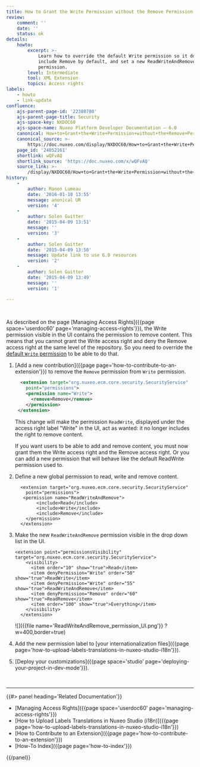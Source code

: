 ```yaml
---
title: How to Grant the Write Permission without the Remove Permission
review:
    comment: ''
    date: ''
    status: ok
details:
    howto:
        excerpt: >-
            Learn how to override the default Write permission so it does not
            include Remove by default, and set a new ReadWriteAndRemove
            permission.
        level: Intermediate
        tool: XML Extension
        topics: Access rights
labels:
    - howto
    - link-update
confluence:
    ajs-parent-page-id: '22380780'
    ajs-parent-page-title: Security
    ajs-space-key: NXDOC60
    ajs-space-name: Nuxeo Platform Developer Documentation — 6.0
    canonical: How+to+Grant+the+Write+Permission+without+the+Remove+Permission
    canonical_source: >-
        https://doc.nuxeo.com/display/NXDOC60/How+to+Grant+the+Write+Permission+without+the+Remove+Permission
    page_id: '24052161'
    shortlink: wQFvAQ
    shortlink_source: 'https://doc.nuxeo.com/x/wQFvAQ'
    source_link: >-
        /display/NXDOC60/How+to+Grant+the+Write+Permission+without+the+Remove+Permission
history:
    - 
        author: Manon Lumeau
        date: '2016-01-18 13:55'
        message: anonical UR
        version: '4'
    - 
        author: Solen Guitter
        date: '2015-04-09 13:51'
        message: ''
        version: '3'
    - 
        author: Solen Guitter
        date: '2015-04-09 13:50'
        message: Update link to use 6.0 resources
        version: '2'
    - 
        author: Solen Guitter
        date: '2015-04-09 13:49'
        message: ''
        version: '1'

---
```

&nbsp;

As described on the page [Managing Access Rights]({{page space='userdoc60' page='managing-access-rights'}}), the Write permission visible in the UI contains the permission to remove content. This means that you cannot grant the Write access right and deny the Remove access right at the same level of the repository. So you need to override the [default&nbsp;`Write` permission](http://explorer.nuxeo.com/nuxeo/site/distribution/Nuxeo%20Platform-6.0/viewContribution/org.nuxeo.ecm.core.security.defaultPermissions--permissions) to be able to do that.

1.  [Add a new contribution]({{page page='how-to-contribute-to-an-extension'}}) to remove the `Remove` permission from `Write` permission.

    ```xml
      <extension target="org.nuxeo.ecm.core.security.SecurityService"
        point="permissions">
        <permission name="Write">
          <remove>Remove</remove>
        </permission>
     </extension>
    ```

    This change will make the permission `ReadWrite`, displayed under the access right label "Write" in the UI, act as wanted: it no longer includes the right to remove content.

    If you want users to be able to add and remove content, you must now grant them the Write access right and the Remove access right. Or you can add a new permission that will behave like the default ReadWrite permission used to.

2.  Define a new global permission to read, write and remove content.

    ```
      <extension target="org.nuxeo.ecm.core.security.SecurityService"
        point="permissions"> 
       <permission name="ReadWriteAndRemove">
            <include>Read</include>
            <include>Write</include>
            <include>Remove</include>
        </permission>
      </extension>
    ```

3.  Make the new `ReadWriteAndRemove` permission visible in the drop down list in the UI.

    ```
    <extension point="permissionsVisibility" target="org.nuxeo.ecm.core.security.SecurityService">
        <visibility>
          <item order="10" show="true">Read</item>
          <item denyPermission="Write" order="50" show="true">ReadWrite</item>
          <item denyPermission="Write" order="55" show="true">ReadWriteAndRemove</item>
          <item denyPermission="Remove" order="60" show="true">ReadRemove</item>
          <item order="100" show="true">Everything</item>
        </visibility>
      </extension>
    ```

    ![]({{file name='ReadWriteAndRemove_permission_UI.png'}} ?w=400,border=true)

4.  Add the new permission label to [your internationalization files]({{page page='how-to-upload-labels-translations-in-nuxeo-studio-i18n'}}).
5.  [Deploy your customizations]({{page space='studio' page='deploying-your-project-in-dev-mode'}}).

&nbsp;

* * *

<div class="row" data-equalizer data-equalize-on="medium"><div class="column medium-6">{{#> panel heading='Related Documentation'}}

*   [Managing Access Rights]({{page space='userdoc60' page='managing-access-rights'}})
*   [How to Upload Labels Translations in Nuxeo Studio (i18n)]({{page page='how-to-upload-labels-translations-in-nuxeo-studio-i18n'}})
*   [How to Contribute to an Extension]({{page page='how-to-contribute-to-an-extension'}})
*   [How-To Index]({{page page='how-to-index'}})

{{/panel}}</div><div class="column medium-6">

&nbsp;

</div></div>